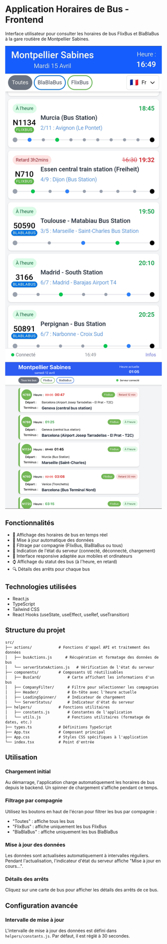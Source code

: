 # Application Horaires de Bus - Frontend

Interface utilisateur pour consulter les horaires de bus FlixBus et BlaBlaBus à la gare routière de Montpellier Sabines.

![Aperçu de l'application V2](./public/montpellier-bus-v2.jpg)
![Aperçu de l'application V1](./public/montpellier-bus-v1.png)

## Fonctionnalités

- 🚌 Affichage des horaires de bus en temps réel
- 🔄 Mise à jour automatique des données
- 🏢 Filtrage par compagnie (FlixBus, BlaBlaBus ou tous)
- 🚦 Indication de l'état du serveur (connecté, déconnecté, chargement)
- 📱 Interface responsive adaptée aux mobiles et ordinateurs
- ⌚ Affichage du statut des bus (à l'heure, en retard)
- 🔍 Détails des arrêts pour chaque bus

## Technologies utilisées

- React.js
- TypeScript
- Tailwind CSS
- React Hooks (useState, useEffect, useRef, useTransition)


## Structure du projet

```
src/
├── actions/            # Fonctions d'appel API et traitement des données
│   ├── busActions.js      # Récupération et formatage des données de bus
│   └── serverStateActions.js   # Vérification de l'état du serveur
├── components/         # Composants UI réutilisables
│   ├── BusCard/            # Carte affichant les informations d'un bus
│   ├── CompanyFilter/      # Filtre pour sélectionner les compagnies
│   ├── Header/             # En-tête avec l'heure actuelle
│   ├── LoadingSpinner/     # Indicateur de chargement
│   └── ServerStatus/       # Indicateur d'état du serveur
├── helpers/            # Fonctions utilitaires
│   ├── constants.js        # Constantes de l'application
│   └── utils.js            # Fonctions utilitaires (formatage de dates, etc.)
├── types.ts            # Définitions TypeScript
├── App.tsx             # Composant principal
├── App.css             # Styles CSS spécifiques à l'application
└── index.tsx           # Point d'entrée
```

## Utilisation

### Chargement initial

Au démarrage, l'application charge automatiquement les horaires de bus depuis le backend. Un spinner de chargement s'affiche pendant ce temps.

### Filtrage par compagnie

Utilisez les boutons en haut de l'écran pour filtrer les bus par compagnie :
- "Toutes" : affiche tous les bus
- "FlixBus" : affiche uniquement les bus FlixBus
- "BlaBlaBus" : affiche uniquement les bus BlaBlaBus

### Mise à jour des données

Les données sont actualisées automatiquement à intervalles réguliers. Pendant l'actualisation, l'indicateur d'état du serveur affiche "Mise à jour en cours...".

### Détails des arrêts

Cliquez sur une carte de bus pour afficher les détails des arrêts de ce bus.

## Configuration avancée

### Intervalle de mise à jour

L'intervalle de mise à jour des données est défini dans `helpers/constants.js`. Par défaut, il est réglé à 30 secondes.
